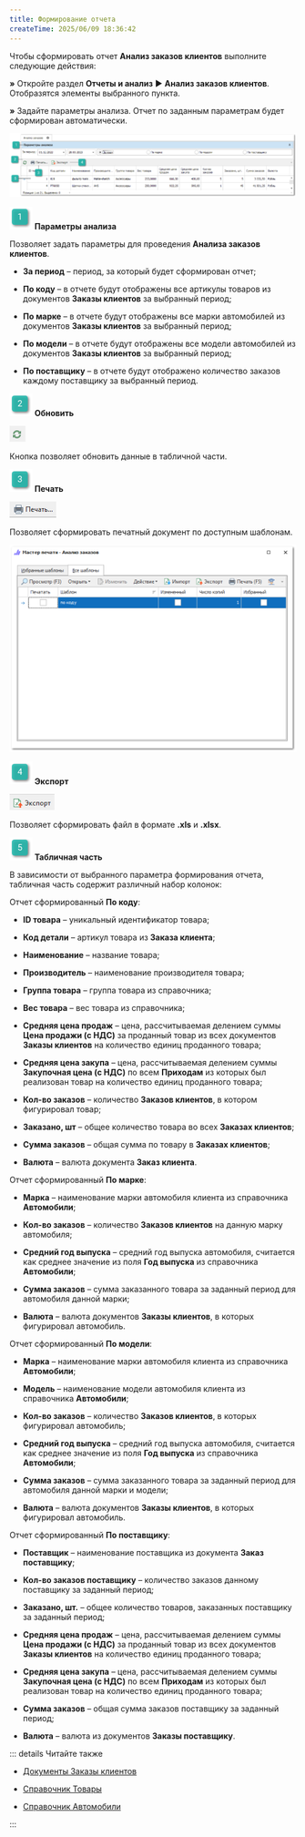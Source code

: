 ```yaml
---
title: Формирование отчета
createTime: 2025/06/09 18:36:42
---
```

Чтобы сформировать отчет **Анализ заказов клиентов** выполните следующие действия:

**»** Откройте раздел **Отчеты и анализ** ► **Анализ заказов клиентов**. Отобразятся элементы выбранного пункта.

**»** Задайте параметры анализа. Отчет по заданным параметрам будет сформирован автоматически.

![](../../../assets/work/three/207.png)

![](../../../assets/work/three/007.png) **Параметры анализа**

Позволяет задать параметры для проведения **Анализа заказов клиентов**. 

- **За период** – период, за который будет сформирован отчет;

- **По коду** – в отчете будут отображены все артикулы товаров из документов **Заказы клиентов** за выбранный период;

- **По марке** – в отчете будут отображены все марки автомобилей из документов **Заказы клиентов** за выбранный период;

- **По модели** – в отчете будут отображены все модели автомобилей из документов **Заказы клиентов** за выбранный период;

- **По поставщику** – в отчете будут отображено количество заказов каждому поставщику за выбранный период.

![](../../../assets/work/three/009.png) **Обновить**

![](../../../assets/work/three/208.png)

Кнопка позволяет обновить данные в табличной части.

![](../../../assets/work/three/010.png) **Печать**

![](../../../assets/work/three/209.png)

Позволяет сформировать печатный документ по доступным шаблонам.

![](../../../assets/work/three/210.png)

![](../../../assets/work/three/011.png) **Экспорт**

![](../../../assets/work/three/211.png)

Позволяет сформировать файл в формате **.xls** и **.xlsx**.

![](../../../assets/work/three/012.png) **Табличная часть**

В зависимости от выбранного параметра формирования отчета, табличная часть содержит различный набор колонок:

Отчет сформированный **По коду**:

- **ID товара** – уникальный идентификатор товара;

- **Код детали** – артикул товара из **Заказа клиента**;

- **Наименование** – название товара;

- **Производитель** – наименование производителя товара;

- **Группа товара** – группа товара из справочника;

- **Вес товара** – вес товара из справочника;

- **Средняя цена продаж** – цена, рассчитываемая делением суммы **Цена продажи (с НДС)** за проданный товар из всех документов **Заказы клиентов** на количество единиц проданного товара;

- **Средняя цена закупа** – цена, рассчитываемая делением суммы **Закупочная цена (с НДС)** по всем **Приходам** из которых был реализован товар на количество единиц проданного товара;

- **Кол-во заказов** – количество **Заказов клиентов**, в котором фигурировал товар;

- **Заказано, шт** – общее количество товара во всех **Заказах клиентов**;

- **Сумма заказов** – общая сумма по товару в **Заказах клиентов**;

- **Валюта** – валюта документа **Заказ клиента**.

Отчет сформированный **По марке**:

- **Марка** – наименование марки автомобиля клиента из справочника **Автомобили**;

- **Кол-во заказов** – количество **Заказов клиентов** на данную марку автомобиля;

- **Средний год выпуска** – средний год выпуска автомобиля, считается как среднее значение из поля **Год выпуска** из справочника **Автомобили**;

- **Сумма заказов** – сумма заказанного товара за заданный период для автомобиля данной марки;

- **Валюта** – валюта документов **Заказы клиентов**, в которых фигурировал автомобиль.

Отчет сформированный **По модели**:

- **Марка** – наименование марки автомобиля клиента из справочника **Автомобили**;

- **Модель** – наименование модели автомобиля клиента из справочника **Автомобили**;

- **Кол-во заказов** – количество **Заказов клиентов**, в которых фигурировал автомобиль;

- **Средний год выпуска** – средний год выпуска автомобиля, считается как среднее значение из поля **Год выпуска** из справочника **Автомобили**;

- **Сумма заказов** – сумма заказанного товара за заданный период для автомобиля данной марки и модели;

- **Валюта** – валюта документов **Заказы клиентов**, в которых фигурировал автомобиль.

Отчет сформированный **По поставщику**:

- **Поставщик** – наименование поставщика из документа **Заказ поставщику**;

- **Кол-во заказов поставщику** – количество заказов данному поставщику за заданный период;

- **Заказано, шт.** – общее количество товаров, заказанных поставщику за заданный период;

- **Средняя цена продаж** – цена, рассчитываемая делением суммы **Цена продажи (с НДС)** за проданный товар из всех документов **Заказы клиентов** на количество единиц проданного товара;

- **Средняя цена закупа** – цена, рассчитываемая делением суммы **Закупочная цена (с НДС)** по всем **Приходам** из которых был реализован товар на количество единиц проданного товара;

- **Сумма заказов** – общая сумма заказов поставщику за заданный период;

- **Валюта** – валюта из документов **Заказы поставщику**.

::: details Читайте также

- [Документы Заказы клиентов](../../../specification/crm/zakazy_klientov.md)

- [Справочник Товары](../../../specification/tovary_i_tseny/tovary/README.md)

- [Справочник Автомобили](../../../specification/crm/avtomobili/README.md) 

:::